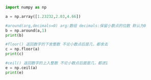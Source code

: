 
<BlogInfo id="50" title="20.四舍五入" author="白日梦想猿" pv=0 read_times=0 pre_cost_time=0分12秒 category="numpy学习" tag_list="['numpy学习']" create_time="2020.04.24 17:32:55" update_time="2020.04.24 17:42:56" />

```python
import numpy as np

a = np.array([1.23232,2.03,4.66])

#around(arg,decimals=0) arg:数组 decimals:保留小数点的位数 默认为0
b = np.around(a,1)
print(b)

#floor() 返回数字的下舍整数 不论小数点后是几，都舍去
c = np.floor(a)
print(c)

#ceil() 返回数字的上入整数 不论小数点后面是几，都进1
e = np.ceil(a)
print(e)
```
